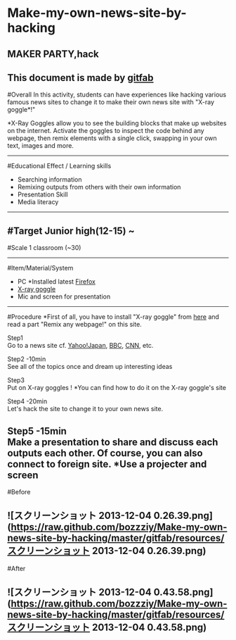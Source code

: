 # Make-my-own-news-site-by-hacking
## MAKER PARTY,hack
This document is made by [gitfab](http://gitfab.org)
---
#Overall
In this activity, students can have experiences like hacking various famous news sites to change it to make their own news site with "X-ray goggle*!"

*X-Ray Goggles allow you to see the building blocks that make up websites on the internet. Activate the goggles to inspect the code behind any webpage, then remix elements with a single click, swapping in your own text, images and more.

---
#Educational Effect / Learning skills
* Searching information
* Remixing outputs from others with their own information 
* Presentation Skill
* Media literacy

---
#Target
Junior high(12-15) ~
---
#Scale
1 classroom (~30)

---
#Item/Material/System
* PC *Installed latest [Firefox](http://www.mozilla.org/en-US/firefox/)
* [X-ray goggle](https://goggles.webmaker.org/en-US)
* Mic and screen for presentation
---
#Procedure
*First of all, you have to install "X-ray goggle" from [here](https://goggles.webmaker.org/en-US) and read a part "Remix any webpage!" on this site.



Step1
<br>Go to a news site
cf. [Yahoo!Japan](http://www.yahoo.co.jp/), [BBC](http://www.bbc.co.uk/), [CNN](http://www.cnn.co.jp/), etc.


Step2  -10min
<br>See all of the topics once and dream up interesting ideas


Step3
<br>Put on X-ray goggles !
*You can find how to do it on the X-ray goggle's site

Step4  -20min
<br>Let's hack the site to change it to your own news site.

Step5  -15min
<br>Make a presentation to share and discuss each outputs each other.
Of course, you can also connect to foreign site.
*Use a projecter and screen
---
#Before

![スクリーンショット 2013-12-04 0.26.39.png](https://raw.github.com/bozzziy/Make-my-own-news-site-by-hacking/master/gitfab/resources/スクリーンショット 2013-12-04 0.26.39.png)
---
#After

![スクリーンショット 2013-12-04 0.43.58.png](https://raw.github.com/bozzziy/Make-my-own-news-site-by-hacking/master/gitfab/resources/スクリーンショット 2013-12-04 0.43.58.png)
---
